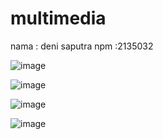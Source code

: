 # multimedia

nama : deni saputra
npm :2135032

![image](https://user-images.githubusercontent.com/101079422/191466529-0374a40d-8e13-42f0-9aad-81bf0af2ea59.png)

![image](https://user-images.githubusercontent.com/101079422/191466615-1310c392-3aaa-4e5e-8ecc-bd6b88bb811a.png)

![image](https://user-images.githubusercontent.com/101079422/191466656-d4bf6f82-19a5-4e86-a324-62a3cb576fa5.png)

![image](https://user-images.githubusercontent.com/101079422/191466707-cb8914e4-ed39-43be-be05-9c37bf7f89f6.png)
